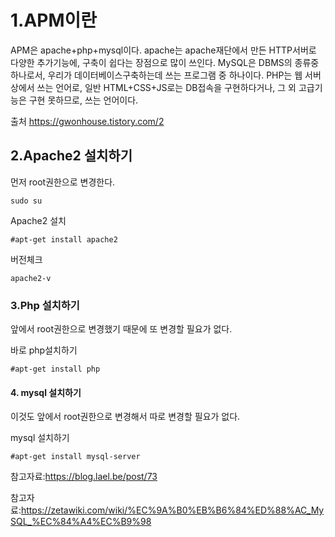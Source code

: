 # 1.APM이란

APM은 apache+php+mysql이다.
apache는 apache재단에서 만든 HTTP서버로 다양한 추가기능에, 구축이 쉽다는 장점으로 많이 쓰인다.
MySQL은 DBMS의 종류중 하나로서, 우리가 데이터베이스구축하는데 쓰는 프로그램 중 하나이다.
PHP는 웹 서버상에서 쓰는 언어로, 일반 HTML+CSS+JS로는 DB접속을 구현하다거나, 그 외 고급기능은 구현 못하므로, 쓰는 언어이다.

출처 https://gwonhouse.tistory.com/2

## 2.Apache2 설치하기

먼저 root권한으로 변경한다.

    sudo su
   
Apache2 설치

    #apt-get install apache2

버전체크
   
    apache2-v
### 3.Php 설치하기

앞에서 root권한으로 변경했기 때문에 또 변경할 필요가 없다.

바로 php설치하기

    #apt-get install php

#### 4. mysql 설치하기

이것도 앞에서 root권한으로 변경해서 따로 변경할 필요가 없다.

mysql 설치하기

    #apt-get install mysql-server
    
참고자료:https://blog.lael.be/post/73

참고자료:https://zetawiki.com/wiki/%EC%9A%B0%EB%B6%84%ED%88%AC_MySQL_%EC%84%A4%EC%B9%98
